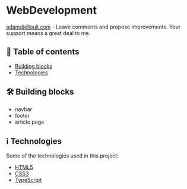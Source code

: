 # WebDevelopment
[adamdjellouli.com](https://adamdjellouli.com) - Leave comments and propose improvements. Your support means a great deal to me.

## 📑 Table of contents
* [Building blocks](#🛠-Building-blocks)
* [Technologies](#ℹ-Technologies)

## 🛠 Building blocks

* navbar
* footer
* article page

## ℹ Technologies

Some of the technologies used in this project:
- [HTML5]()
- [CSS3]()
- [TypeScript]()
